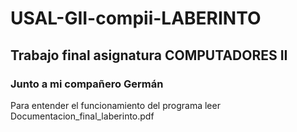 # USAL-GII-compii-LABERINTO
## Trabajo final asignatura COMPUTADORES II 
### Junto a mi compañero Germán
Para entender el funcionamiento del programa leer Documentacion_final_laberinto.pdf

